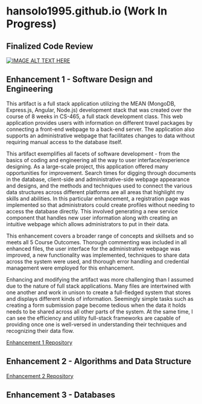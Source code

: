 # hansolo1995.github.io (Work In Progress)

## Finalized Code Review
[![IMAGE ALT TEXT HERE](https://img.youtube.com/vi/j_bJwbsMZYc/0.jpg)](https://www.youtube.com/watch?v=j_bJwbsMZYc)

## Enhancement 1 - Software Design and Engineering

This artifact is a full stack application utilizing the MEAN (MongoDB, Express.js, Angular, Node.js) development stack that was created over the course of 8 weeks in CS-465, a full stack development class. This web application provides users with information on different travel packages by connecting a front-end webpage to a back-end server. The application also supports an administrative webpage that facilitates changes to data without requiring manual access to the database itself.


This artifact exemplifies all facets of software development - from the basics of coding and engineering all the way to user interface/experience designing. As a large-scale project, this application offered many opportunities for improvement. Search times for digging through documents in the database, client-side and administrative-side webpage appearance and designs, and the methods and techniques used to connect the various data structures across different platforms are all areas that highlight my skills and abilities. In this particular enhancement, a registration page was implemented so that administrators could create profiles without needing to access the database directly. This involved generating a new service component that handles new user information along with creating an intuitive webpage which allows administrators to put in their data.


This enhancement covers a broader range of concepts and skillsets and so meets all 5 Course Outcomes. Thorough commenting was included in all enhanced files, the user interface for the administrative webpage was improved, a new functionality was implemented, techniques to share data across the system were used, and thorough error handling and credential management were employed for this enhancement.


Enhancing and modifying the artifact was more challenging than I assumed due to the nature of full stack applications. Many files are intertwined with one another and work in unison to create a full-fledged system that stores and displays different kinds of information. Seemingly simple tasks such as creating a form submission page become tedious when the data it holds needs to be shared across all other parts of the system. At the same time, I can see the efficiency and utility full-stack frameworks are capable of providing once one is well-versed in understanding their techniques and recognizing their data flow.


<a href="https://github.com/hansolo1995/cs465-fullstack/tree/CS499Enhancement1">Enhancement 1 Repository</a>

## Enhancement 2 - Algorithms and Data Structure
<a href="https://github.com/hansolo1995/cs465-fullstack/tree/CS499Enhancement2">Enhancement 2 Repository</a>

## Enhancement 3 - Databases
